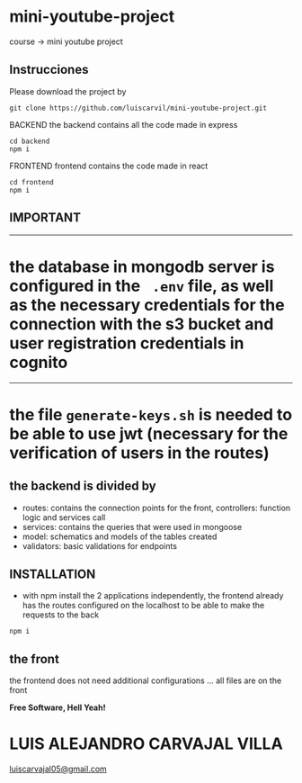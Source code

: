 # mini-youtube-project
course -> mini youtube project

## Instrucciones

Please download the project by 
```
git clone https://github.com/luiscarvil/mini-youtube-project.git
```
BACKEND
the backend contains all the code made in express
```
cd backend
npm i
```


FRONTEND
frontend contains the code made in react
```
cd frontend
npm i
```
## IMPORTANT
--------------------------------------------
# the database in mongodb server is configured in the ``` .env``` file, as well as the necessary credentials for the connection with the s3 bucket and user registration credentials in cognito


-----------------------------------------------------------------
# the file ``` generate-keys.sh ``` is needed to be able to use jwt (necessary for the verification of users in the routes)


## the backend is divided by
- routes: contains the connection points for the front, controllers: function logic and services call 
-  services: contains the queries that were used in mongoose
- model: schematics and models of the tables created
- validators: basic validations for endpoints
## INSTALLATION
- with npm install the 2 applications independently, the frontend already has the routes configured on the localhost to be able to make the requests to the back
```
npm i
```
## the front

the frontend does not need additional configurations ... all files are on the front



**Free Software, Hell Yeah!**

# LUIS ALEJANDRO CARVAJAL VILLA
luiscarvajal05@gmail.com
